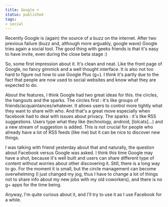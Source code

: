 ```yaml
---
title: Google +
status: published
tags:
- social
---
```


Recently Google is (again) the source of a buzz on the internet. After two previous failure (buzz and, although more arguably, google wave) Google tries again a social tool. The good thing with geeks friends is that it's easy to have invite, even during the close beta stage :)

So, some first impression about it. It's clean and neat. Like the front page of Google, no fancy gimmick and a well thought interface. It is also not too hard to figure out how to use Google Plus (g+). I think it's partly due to the fact that people are now used to social websites and know what they are expected to do.

About the features, I think Google had two great ideas for this. the circles, the hangouts and the sparks.
The circles first : it's like groups of friends/acquaintances/whatever. It allows users to control more tightly what they want to share with who. And that's a great move especially when facebook had to deal with issues about privacy.
The sparks : it's like RSS suggestions.  Users type what they like (technology, android, [lolcats]...) and a new stream of suggestion is added. This is not crucial for people who already have a lot of RSS feeds (like me) but it can be nice to discover new things.

I was talking with friend yesterday about that and naturally, the question about Facebook versus Google was asked. I think this time Google may have a shot, because it's well built and users can share different type of content without worries about other discovering it. Still, there is a long way to go. For the moment it is small, but the circle management can become overwhelming (I just changed my jog, thus I have to change a lot of things not to share info about my new jobs with my old coworkers), and there is no g+ apps for the time being.

Anyway, I'm quite curious about it, and I'll try to use it as I use Facebook for a while.